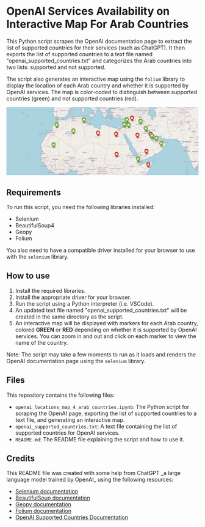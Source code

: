 <html>
<body>
	<h1>OpenAI Services Availability on Interactive Map For Arab Countries</h1>
	<p>This Python script scrapes the OpenAI documentation page to extract the list of supported countries for their services (such as ChatGPT). It then exports the list of supported countries to a text file named "openai_supported_countries.txt" and categorizes the Arab countries into two lists: supported and not supported.</p>

<p>The script also generates an interactive map using the <code>folium</code> library to display the location of each Arab country and whether it is supported by OpenAI services. The map is color-coded to distinguish between supported countries (green) and not supported countries (red).</p>

![alt text](map_8Mar2023.png "sample")

<h2>Requirements</h2>

<p>To run this script, you need the following libraries installed:</p>

<ul>
	<li>Selenium</li>
	<li>BeautifulSoup4</li>
	<li>Geopy</li>
	<li>Folium</li>
</ul>

<p>You also need to have a compatible driver installed for your browser to use with the <code>selenium</code> library.</p>

<h2>How to use</h2>

<ol>
	<li>Install the required libraries.</li>
	<li>Install the appropriate driver for your browser.</li>
	<li>Run the script using a Python interpreter (i.e. VSCode).</li>
	<li>An updated text file named "openai_supported_countries.txt" will be created in the same directory as the script.</li>
	<li>An interactive map will be displayed with markers for each Arab country, colored <b>GREEN</b> or <b>RED</b> depending on whether it is supported by OpenAI services. You can zoom in and out and click on each marker to view the name of the country.</li>
</ol>

<p>Note: The script may take a few moments to run as it loads and renders the OpenAI documentation page using the <code>selenium</code> library.</p>

<h2>Files</h2>

<p>This repository contains the following files:</p>

<ul>
	<li><code>openai_locations_map_4_arab_countries.ipynb</code>: The Python script for scraping the OpenAI page, exporting the list of supported countries to a text file, and generating an interactive map.</li>
	<li><code>openai_supported_countries.txt</code>: A text file containing the list of supported countries for OpenAI services.</li>
	<li><code>README.md</code>: The README file explaining the script and how to use it.</li>
</ul>

<h2>Credits</h2>

<p>This README file was created with some help from ChatGPT _a large language model trained by OpenAI_ using the following resources:</p>

<ul>
	<li><a href="https://selenium-python.readthedocs.io/">Selenium documentation</a></li>
	<li><a href="https://www.crummy.com/software/BeautifulSoup/bs4/doc/">BeautifulSoup documentation</a></li>
	<li><a href="https://geopy.readthedocs.io/">Geopy documentation</a></li>
	<li><a href="https://python-visualization.github.io/folium/">Folium documentation</a></li>
	<li><a href="https://platform.openai.com/docs/supported-countries">OpenAI Supported Countries Documentation</a></li>
</ul>
</body>
</html>